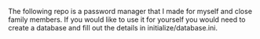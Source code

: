 The following repo is a password manager that I made for myself and close family members.
If you would like to use it for yourself you would need to create a database and fill out the details in initialize/database.ini.
